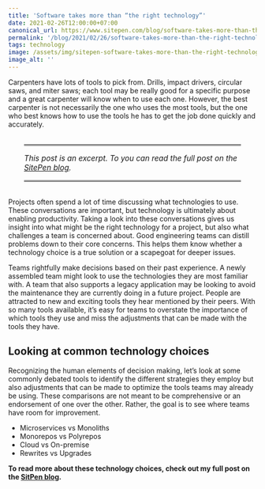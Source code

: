 ```yaml
---
title: 'Software takes more than “the right technology”'
date: 2021-02-26T12:00:00+07:00
canonical_url: https://www.sitepen.com/blog/software-takes-more-than-the-right-technology
permalink: '/blog/2021/02/26/software-takes-more-than-the-right-technology/'
tags: technology
image: /assets/img/sitepen-software-takes-more-than-the-right-technology-header.jpg
image_alt: ''
---
```


Carpenters have lots of tools to pick from. Drills, impact drivers, circular saws, and miter saws; each tool may be really good for a specific purpose and a great carpenter will know when to use each one. However, the best carpenter is not necessarily the one who uses the most tools, but the one who best knows how to use the tools he has to get the job done quickly and accurately.

<aside style="padding: 1rem 0;font-size: 1.1em;border-top: medium double #333;border-bottom: medium double #333;margin: 2rem;font-style: italic;">
    This post is an excerpt. To you can read the full post on the <a href="https://www.sitepen.com/blog/software-takes-more-than-the-right-technology">SitePen blog</a>.
</aside>

Projects often spend a lot of time discussing what technologies to use. These conversations are important, but technology is ultimately about enabling productivity. Taking a look into these conversations gives us insight into what might be the right technology for a project, but also what challenges a team is concerned about. Good engineering teams can distill problems down to their core concerns. This helps them know whether a technology choice is a true solution or a scapegoat for deeper issues.

Teams rightfully make decisions based on their past experience. A newly assembled team might look to use the technologies they are most familiar with. A team that also supports a legacy application may be looking to avoid the maintenance they are currently doing in a future project. People are attracted to new and exciting tools they hear mentioned by their peers. With so many tools available, it’s easy for teams to overstate the importance of which tools they use and miss the adjustments that can be made with the tools they have.

## Looking at common technology choices

Recognizing the human elements of decision making, let’s look at some commonly debated tools to identify the different strategies they employ but also adjustments that can be made to optimize the tools teams may already be using. These comparisons are not meant to be comprehensive or an endorsement of one over the other. Rather, the goal is to see where teams have room for improvement.

- Microservices vs Monoliths
- Monorepos vs Polyrepos
- Cloud vs On-premise
- Rewrites vs Upgrades

**To read more about these technology choices, check out my full post on the <a rel="syndication" class="u-syndication" href="https://www.sitepen.com/blog/software-takes-more-than-the-right-technologyhttps://www.sitepen.com/blog/software-takes-more-than-the-right-technology">SitPen blog</a>.**
